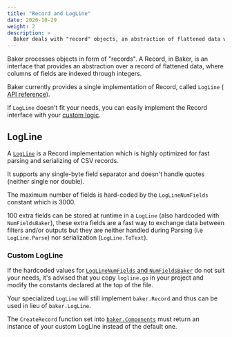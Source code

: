 ```yaml
---
title: "Record and LogLine"
date: 2020-10-29
weight: 2
description: >
  Baker deals with "record" objects, an abstraction of flattened data with indexed fields.
---
```


Baker processes objects in form of "records". A Record, in Baker, is an interface that
provides an abstraction over a record of flattened data, where columns of fields are
indexed through integers.

Baker currently provides a single implementation of Record, called `LogLine` (
[API reference](https://pkg.go.dev/github.com/AdRoll/baker#LogLine)).

If `LogLine` doesn't fit your needs, you can easily implement the Record interface with your
[custom logic](#custom-logline).

## LogLine

A [`LogLine`](https://pkg.go.dev/github.com/AdRoll/baker#LogLine) is a Record implementation which is highly optimized for fast parsing and serializing of CSV records.  

It supports any single-byte field separator and doesn't handle quotes (neither single nor double).  

The maximum number of fields is hard-coded by the `LogLineNumFields` constant which is 3000.  

100 extra fields can be stored at runtime in a `LogLine` (also hardcoded with `NumFieldsBaker`),
these extra fields are a fast way to exchange data between filters and/or outputs but they are
neither handled during Parsing (i.e `LogLine.Parse`) nor serialization (`LogLine.ToText`).

### Custom LogLine

If the hardcoded values for
[`LogLineNumFields` and `NumFieldsBaker`](https://pkg.go.dev/github.com/AdRoll/baker#pkg-constants)
do not suit your needs, it's advised that you copy `logline.go` in your project and modify the
constants declared at the top of the file.

Your specialized `LogLine` will still implement `baker.Record` and thus can be used in lieu
of `baker.LogLine`.

The `CreateRecord` function set into
[`baker.Components`](https://pkg.go.dev/github.com/AdRoll/baker#Components) must return an
instance of your custom LogLine instead of the default one.

